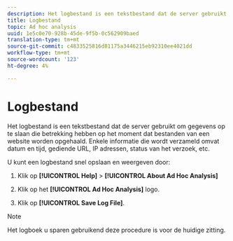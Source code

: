 ```yaml
---
description: Het logbestand is een tekstbestand dat de server gebruikt om gegevens op te slaan die betrekking hebben op het moment dat bestanden van een website worden opgehaald. Enkele informatie die wordt verzameld omvat datum en tijd, gediende URL, IP adressen, status van het verzoek, etc.
title: Logbestand
topic: Ad hoc analysis
uuid: 1e5c0e70-928b-45de-9f5b-0c562909baed
translation-type: tm+mt
source-git-commit: c4833525816d81175a3446215eb92310ee4021dd
workflow-type: tm+mt
source-wordcount: '123'
ht-degree: 4%

---
```



# Logbestand

Het logbestand is een tekstbestand dat de server gebruikt om gegevens op te slaan die betrekking hebben op het moment dat bestanden van een website worden opgehaald. Enkele informatie die wordt verzameld omvat datum en tijd, gediende URL, IP adressen, status van het verzoek, etc.

U kunt een logbestand snel opslaan en weergeven door:

1. Klik op **[!UICONTROL Help]** > **[!UICONTROL About Ad Hoc Analysis]**

1. Klik op het **[!UICONTROL Ad Hoc Analysis]** logo.
1. Klik op **[!UICONTROL Save Log File]**.

>[!NOTE]
>
>Het logboek u sparen gebruikend deze procedure is voor de huidige zitting.

